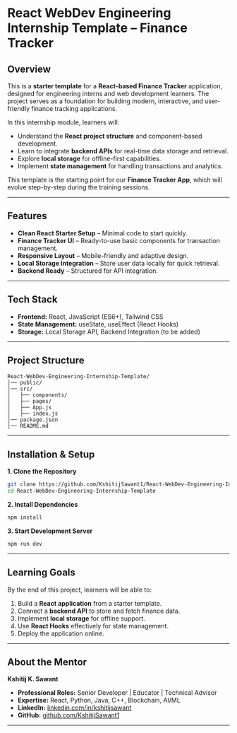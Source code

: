 
# React WebDev Engineering Internship Template – Finance Tracker

## Overview

This is a **starter template** for a **React-based Finance Tracker** application, designed for engineering interns and web development learners. The project serves as a foundation for building modern, interactive, and user-friendly finance tracking applications.

In this internship module, learners will:

* Understand the **React project structure** and component-based development.
* Learn to integrate **backend APIs** for real-time data storage and retrieval.
* Explore **local storage** for offline-first capabilities.
* Implement **state management** for handling transactions and analytics.

This template is the starting point for our **Finance Tracker App**, which will evolve step-by-step during the training sessions.

---

## Features

* **Clean React Starter Setup** – Minimal code to start quickly.
* **Finance Tracker UI** – Ready-to-use basic components for transaction management.
* **Responsive Layout** – Mobile-friendly and adaptive design.
* **Local Storage Integration** – Store user data locally for quick retrieval.
* **Backend Ready** – Structured for API integration.

---

## Tech Stack

* **Frontend:** React, JavaScript (ES6+), Tailwind CSS
* **State Management:** useState, useEffect (React Hooks)
* **Storage:** Local Storage API, Backend Integration (to be added)

---

## Project Structure

```
React-WebDev-Engineering-Internship-Template/
│── public/
│── src/
│   ├── components/
│   ├── pages/
│   ├── App.js
│   ├── index.js
│── package.json
│── README.md
```

---

## Installation & Setup

**1. Clone the Repository**

```bash
git clone https://github.com/KshitijSawant1/React-WebDev-Engineering-Internship-Template.git
cd React-WebDev-Engineering-Internship-Template
```

**2. Install Dependencies**

```bash
npm install
```

**3. Start Development Server**

```bash
npm run dev
```

---

## Learning Goals

By the end of this project, learners will be able to:

1. Build a **React application** from a starter template.
2. Connect a **backend API** to store and fetch finance data.
3. Implement **local storage** for offline support.
4. Use **React Hooks** effectively for state management.
5. Deploy the application online.

---

## About the Mentor

**Kshitij K. Sawant**

* **Professional Roles:** Senior Developer | Educator | Technical Advisor
* **Expertise:** React, Python, Java, C++, Blockchain, AI/ML
* **LinkedIn:** [linkedin.com/in/kshitijsawant](https://linkedin.com/in/kshitijsawant)
* **GitHub:** [github.com/KshitijSawant1](https://github.com/KshitijSawant1)

---
